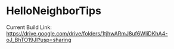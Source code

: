 # HelloNeighborTips
 
Current Build Link: https://drive.google.com/drive/folders/1tjhwARmJ8uf6WIiDKhA4-oJ_BhTO19JI?usp=sharing
